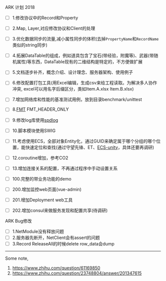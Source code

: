 ARK 计划 2018

- [ ] 1.修改协议中的Record和Property
- [ ] 2.Map, Layer,对应修改协议和Client的处理
- [ ] 3.优化数据同步的流量,减小属性同步的体积(去掉`PropertyName`和`RecordName`类似的string同步)
- [ ] 4.拓展DataTable的组成，例如道具包含了宝石(带经验，附魔等)、武器(带随机属性)等东西，DataTable现有的二维结构是特定的，不方便做扩展
- [ ] 5.文档逐步补齐，概念介绍、设计理念、服务器架构、使用例子
- [ ] 6.修改配置打包工具(用Excel编辑，生成csv来给工程读取。为解决多人协作冲突, excel可以用名字后缀区分，类如Item.A.xlsx Item.B.xlsx)
- [ ] 7.增加网络库和性能的基准测试用例，放到目录benchmark/unittest
- [ ] 8.[FMT](https://github.com/fmtlib/fmt) FMT_HEADER_ONLY
- [ ] 9.修改log库使用[spdlog](https://github.com/gabime/spdlog)
- [ ] 10.脚本模块使用SWIG
- [ ] 11.考虑使用ECS，全部对象Entity化，通过GUID来确定属于哪个分组的哪个位置，能快速定位和查找(通过守望先锋、ET、[ECS-unity](https://github.com/sschmid/Entitas-CSharp)，具体还要再调研)
- [ ] 12.coroutine增加，参考CO2
- [ ] 13.增加连接关系的配置，不再通过程序中手动设置关系

- [ ] 100.完整的带业务功能的demo  
  
- [ ] 200.增加监控web页面(vue-admin)
- [ ] 201.增加Deployment web工具
- [ ] 202.增加consul来做服务发现和配置共享(待调研)  
  

ARK Bug修改

- [ ] 1.NetModule没有释放问题
- [ ] 2.服务器先断开，NetClient会有assert的问题
- [ ] 3.Record ReleaseAll的时候delete row_data会dump

-------------

Some note,

1. https://www.zhihu.com/question/61169850
2. https://www.zhihu.com/question/23748804/answer/201347615
